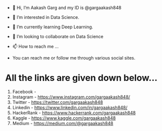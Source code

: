 - 👋 Hi, I’m Aakash Garg and my ID is @gargaakash848
- 👀 I’m interested in Data Science.
- 🌱 I’m currently learning Deep Learning.
- 💞️ I’m looking to collaborate on Data Science
- 📫 How to reach me ...

- You can reach me or follow me through various social sites. 

# All the links are given down below...

1. Facebook - 
2. Instagram - https://www.instagram.com/gargaakash848/
3. Twitter - https://twitter.com/gargaakash848
4. Linkedin - https://www.linkedin.com/in/gargaakash848/
5. HackerRank - https://www.hackerrank.com/gargaakash848
6. Kaggle - https://www.kaggle.com/gargaakash848
7. Medium - https://medium.com/@gargaakash848



<!---
gargaakash848/gargaakash848 is a ✨ special ✨ repository because its `README.md` (this file) appears on your GitHub profile.
You can click the Preview link to take a look at your changes.
--->
